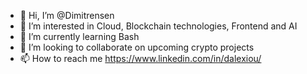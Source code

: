 - 👋 Hi, I’m @Dimitrensen
- 👀 I’m interested in Cloud, Blockchain technologies, Frontend and AI
- 🌱 I’m currently learning Bash
- 💞️ I’m looking to collaborate on upcoming crypto projects
- 📫 How to reach me https://www.linkedin.com/in/dalexiou/

<!---
Dimitrensen/Dimitrensen is a ✨ special ✨ repository because its `README.md` (this file) appears on your GitHub profile.
You can click the Preview link to take a look at your changes.
--->
